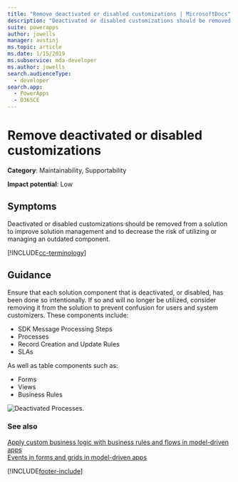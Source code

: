 ```yaml
---
title: "Remove deactivated or disabled customizations | MicrosoftDocs"
description: "Deactivated or disabled customizations should be removed from a solution to improve solution management and to decrease the risk of utilizing or managing an outdated component."
suite: powerapps
author: jowells
manager: austinj
ms.topic: article
ms.date: 1/15/2019
ms.subservice: mda-developer
ms.author: jowells
search.audienceType: 
  - developer
search.app: 
  - PowerApps
  - D365CE
---
```

# Remove deactivated or disabled customizations

**Category**: Maintainability, Supportability

**Impact potential**: Low

<a name='symptoms'></a>

## Symptoms

Deactivated or disabled customizations should be removed from a solution to improve solution management and to decrease the risk of utilizing or managing an outdated component.

<a name='guidance'></a>

[!INCLUDE[cc-terminology](../../../data-platform/includes/cc-terminology.md)]

## Guidance

Ensure that each solution component that is deactivated, or disabled, has been done so intentionally.  If so and will no longer be utilized, consider removing it from the solution to prevent confusion for users and system customizers. These components include:

- SDK Message Processing Steps
- Processes
- Record Creation and Update Rules
- SLAs

As well as table components such as:

- Forms
- Views
- Business Rules

![Deactivated Processes.](../media/deactivated-processes.png)

<a name='seealso'></a>

### See also

[Apply custom business logic with business rules and flows in model-driven apps](../../../../maker/model-driven-apps/guide-staff-through-common-tasks-processes.md)<br />
[Events in forms and grids in model-driven apps](../../clientapi/events-forms-grids.md)<br/>

[!INCLUDE[footer-include](../../../../includes/footer-banner.md)]